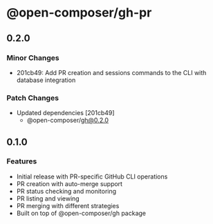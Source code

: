 # @open-composer/gh-pr

## 0.2.0

### Minor Changes

- 201cb49: Add PR creation and sessions commands to the CLI with database integration

### Patch Changes

- Updated dependencies [201cb49]
  - @open-composer/gh@0.2.0

## 0.1.0

### Features

- Initial release with PR-specific GitHub CLI operations
- PR creation with auto-merge support
- PR status checking and monitoring
- PR listing and viewing
- PR merging with different strategies
- Built on top of @open-composer/gh package
